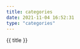 ```yaml
---
title: categories
date: 2021-11-04 16:52:31
type: "categories"
---
```


 {{ title }}

<!-- more -->

